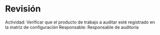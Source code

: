 # Revisión

Actividad: Verificar que el producto de trabajo a auditar esté registrado en la matriz de configuración
Responsable: Responsable de auditoría